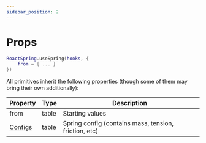 ```yaml
---
sidebar_position: 2
---
```


# Props

```lua
RoactSpring.useSpring(hooks, {
    from = { ... }
})
```

All primitives inherit the following properties (though some of them may bring their own additionally):

| Property | Type | Description  |
| ----------- | ----------- | ---- |
| from | table | Starting values |
| [Configs](configs) | table | 	Spring config (contains mass, tension, friction, etc) |
